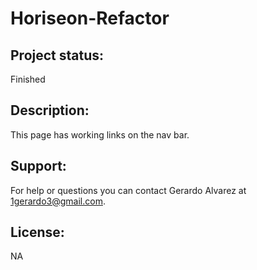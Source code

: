 # Horiseon-Refactor
## Project status:
Finished

## Description:
This page has working links on the nav bar.



## Support: 
For help or questions you can contact Gerardo Alvarez
at 1gerardo3@gmail.com.

 ## License:
 NA
